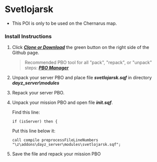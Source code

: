 # Svetlojarsk

* This POI is only to be used on the Chernarus map.

### Install Instructions

1. Click ***[Clone or Download](https://github.com/worldwidesorrow/Svetlojarsk/archive/master.zip)*** the green button on the right side of the Github page.

	> Recommended PBO tool for all "pack", "repack", or "unpack" steps: ***[PBO Manager](http://www.armaholic.com/page.php?id=16369)***
	
2. Unpack your server PBO and place file ***svetlojarsk.sqf*** in directory ***dayz_server\modules***

3. Repack your server PBO.

4. Unpack your mission PBO and open file ***init.sqf***.

	Find this line:
	
	```sqf
	if (isServer) then {
	```
	
	Put this line below it:
	
	```sqf
	call compile preprocessFileLineNumbers "\z\addons\dayz_server\modules\svetlojarsk.sqf";
	```

5. Save the file and repack your mission PBO
